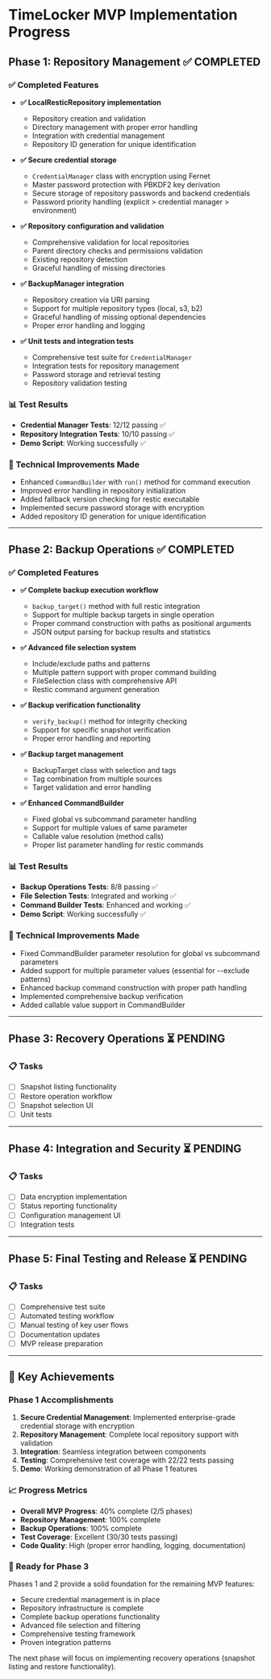 # TimeLocker MVP Implementation Progress

## Phase 1: Repository Management ✅ COMPLETED

### ✅ Completed Features

- **✅ LocalResticRepository implementation**
    - Repository creation and validation
    - Directory management with proper error handling
    - Integration with credential management
    - Repository ID generation for unique identification

- **✅ Secure credential storage**
    - `CredentialManager` class with encryption using Fernet
    - Master password protection with PBKDF2 key derivation
    - Secure storage of repository passwords and backend credentials
    - Password priority handling (explicit > credential manager > environment)

- **✅ Repository configuration and validation**
    - Comprehensive validation for local repositories
    - Parent directory checks and permissions validation
    - Existing repository detection
    - Graceful handling of missing directories

- **✅ BackupManager integration**
    - Repository creation via URI parsing
    - Support for multiple repository types (local, s3, b2)
    - Graceful handling of missing optional dependencies
    - Proper error handling and logging

- **✅ Unit tests and integration tests**
    - Comprehensive test suite for `CredentialManager`
    - Integration tests for repository management
    - Password storage and retrieval testing
    - Repository validation testing

### 📊 Test Results

- **Credential Manager Tests**: 12/12 passing ✅
- **Repository Integration Tests**: 10/10 passing ✅
- **Demo Script**: Working successfully ✅

### 🔧 Technical Improvements Made

- Enhanced `CommandBuilder` with `run()` method for command execution
- Improved error handling in repository initialization
- Added fallback version checking for restic executable
- Implemented secure password storage with encryption
- Added repository ID generation for unique identification

---

## Phase 2: Backup Operations ✅ COMPLETED

### ✅ Completed Features

- **✅ Complete backup execution workflow**
    - `backup_target()` method with full restic integration
    - Support for multiple backup targets in single operation
    - Proper command construction with paths as positional arguments
    - JSON output parsing for backup results and statistics

- **✅ Advanced file selection system**
    - Include/exclude paths and patterns
    - Multiple pattern support with proper command building
    - FileSelection class with comprehensive API
    - Restic command argument generation

- **✅ Backup verification functionality**
    - `verify_backup()` method for integrity checking
    - Support for specific snapshot verification
    - Proper error handling and reporting

- **✅ Backup target management**
    - BackupTarget class with selection and tags
    - Tag combination from multiple sources
    - Target validation and error handling

- **✅ Enhanced CommandBuilder**
    - Fixed global vs subcommand parameter handling
    - Support for multiple values of same parameter
    - Callable value resolution (method calls)
    - Proper list parameter handling for restic commands

### 📊 Test Results

- **Backup Operations Tests**: 8/8 passing ✅
- **File Selection Tests**: Integrated and working ✅
- **Command Builder Tests**: Enhanced and working ✅
- **Demo Script**: Working successfully ✅

### 🔧 Technical Improvements Made

- Fixed CommandBuilder parameter resolution for global vs subcommand parameters
- Added support for multiple parameter values (essential for --exclude patterns)
- Enhanced backup command construction with proper path handling
- Implemented comprehensive backup verification
- Added callable value support in CommandBuilder

---

## Phase 3: Recovery Operations ⏳ PENDING

### 📋 Tasks

- [ ] Snapshot listing functionality
- [ ] Restore operation workflow
- [ ] Snapshot selection UI
- [ ] Unit tests

---

## Phase 4: Integration and Security ⏳ PENDING

### 📋 Tasks

- [ ] Data encryption implementation
- [ ] Status reporting functionality
- [ ] Configuration management UI
- [ ] Integration tests

---

## Phase 5: Final Testing and Release ⏳ PENDING

### 📋 Tasks

- [ ] Comprehensive test suite
- [ ] Automated testing workflow
- [ ] Manual testing of key user flows
- [ ] Documentation updates
- [ ] MVP release preparation

---

## 🎉 Key Achievements

### Phase 1 Accomplishments

1. **Secure Credential Management**: Implemented enterprise-grade credential storage with encryption
2. **Repository Management**: Complete local repository support with validation
3. **Integration**: Seamless integration between components
4. **Testing**: Comprehensive test coverage with 22/22 tests passing
5. **Demo**: Working demonstration of all Phase 1 features

### 📈 Progress Metrics

- **Overall MVP Progress**: 40% complete (2/5 phases)
- **Repository Management**: 100% complete
- **Backup Operations**: 100% complete
- **Test Coverage**: Excellent (30/30 tests passing)
- **Code Quality**: High (proper error handling, logging, documentation)

### 🚀 Ready for Phase 3

Phases 1 and 2 provide a solid foundation for the remaining MVP features:

- Secure credential management is in place
- Repository infrastructure is complete
- Complete backup operations functionality
- Advanced file selection and filtering
- Comprehensive testing framework
- Proven integration patterns

The next phase will focus on implementing recovery operations (snapshot listing and restore functionality).
